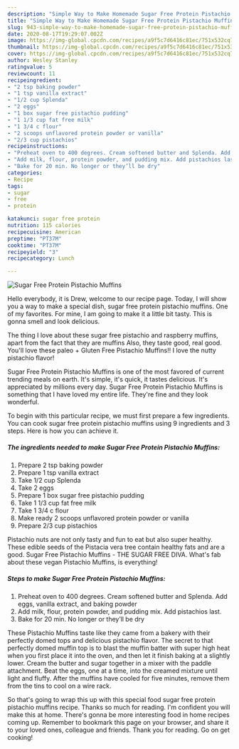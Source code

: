 ```yaml
---
description: "Simple Way to Make Homemade Sugar Free Protein Pistachio Muffins"
title: "Simple Way to Make Homemade Sugar Free Protein Pistachio Muffins"
slug: 943-simple-way-to-make-homemade-sugar-free-protein-pistachio-muffins
date: 2020-08-17T19:29:07.002Z
image: https://img-global.cpcdn.com/recipes/a9f5c7d6416c81ec/751x532cq70/sugar-free-protein-pistachio-muffins-recipe-main-photo.jpg
thumbnail: https://img-global.cpcdn.com/recipes/a9f5c7d6416c81ec/751x532cq70/sugar-free-protein-pistachio-muffins-recipe-main-photo.jpg
cover: https://img-global.cpcdn.com/recipes/a9f5c7d6416c81ec/751x532cq70/sugar-free-protein-pistachio-muffins-recipe-main-photo.jpg
author: Wesley Stanley
ratingvalue: 5
reviewcount: 11
recipeingredient:
- "2 tsp baking powder"
- "1 tsp vanilla extract"
- "1/2 cup Splenda"
- "2 eggs"
- "1 box sugar free pistachio pudding"
- "1 1/3 cup fat free milk"
- "1 3/4 c flour"
- "2 scoops unflavored protein powder or vanilla"
- "2/3 cup pistachios"
recipeinstructions:
- "Preheat oven to 400 degrees. Cream softened butter and Splenda. Add eggs, vanilla extract, and baking powder"
- "Add milk, flour, protein powder, and pudding mix. Add pistachios last."
- "Bake for 20 min. No longer or they’ll be dry"
categories:
- Recipe
tags:
- sugar
- free
- protein

katakunci: sugar free protein 
nutrition: 115 calories
recipecuisine: American
preptime: "PT37M"
cooktime: "PT37M"
recipeyield: "3"
recipecategory: Lunch

---
```



![Sugar Free Protein Pistachio Muffins](https://img-global.cpcdn.com/recipes/a9f5c7d6416c81ec/751x532cq70/sugar-free-protein-pistachio-muffins-recipe-main-photo.jpg)

Hello everybody, it is Drew, welcome to our recipe page. Today, I will show you a way to make a special dish, sugar free protein pistachio muffins. One of my favorites. For mine, I am going to make it a little bit tasty. This is gonna smell and look delicious.

The thing I love about these sugar free pistachio and raspberry muffins, apart from the fact that they are muffins Also, they taste good, real good. You&#39;ll love these paleo + Gluten Free Pistachio Muffins!! I love the nutty pistachio flavor!

Sugar Free Protein Pistachio Muffins is one of the most favored of current trending meals on earth. It's simple, it's quick, it tastes delicious. It's appreciated by millions every day. Sugar Free Protein Pistachio Muffins is something that I have loved my entire life. They're fine and they look wonderful.


To begin with this particular recipe, we must first prepare a few ingredients. You can cook sugar free protein pistachio muffins using 9 ingredients and 3 steps. Here is how you can achieve it.

<!--inarticleads1-->

##### The ingredients needed to make Sugar Free Protein Pistachio Muffins:

1. Prepare 2 tsp baking powder
1. Prepare 1 tsp vanilla extract
1. Take 1/2 cup Splenda
1. Take 2 eggs
1. Prepare 1 box sugar free pistachio pudding
1. Take 1 1/3 cup fat free milk
1. Take 1 3/4 c flour
1. Make ready 2 scoops unflavored protein powder or vanilla
1. Prepare 2/3 cup pistachios


Pistachio nuts are not only tasty and fun to eat but also super healthy. These edible seeds of the Pistacia vera tree contain healthy fats and are a good. Sugar Free Pistachio Muffins - THE SUGAR FREE DIVA. What&#39;s fab about these vegan Pistachio Muffins, is everything! 

<!--inarticleads2-->

##### Steps to make Sugar Free Protein Pistachio Muffins:

1. Preheat oven to 400 degrees. Cream softened butter and Splenda. Add eggs, vanilla extract, and baking powder
1. Add milk, flour, protein powder, and pudding mix. Add pistachios last.
1. Bake for 20 min. No longer or they’ll be dry


These Pistachio Muffins taste like they came from a bakery with their perfectly domed tops and delicious pistachio flavor. The secret to that perfectly domed muffin top is to blast the muffin batter with super high heat when you first place it into the oven, and then let it finish baking at a slightly lower. Cream the butter and sugar together in a mixer with the paddle attachment. Beat the eggs, one at a time, into the creamed mixture until light and fluffy. After the muffins have cooled for five minutes, remove them from the tins to cool on a wire rack. 

So that's going to wrap this up with this special food sugar free protein pistachio muffins recipe. Thanks so much for reading. I'm confident you will make this at home. There's gonna be more interesting food in home recipes coming up. Remember to bookmark this page on your browser, and share it to your loved ones, colleague and friends. Thank you for reading. Go on get cooking!

